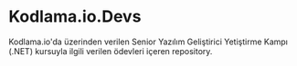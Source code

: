 # Kodlama.io.Devs
Kodlama.io'da üzerinden verilen Senior Yazılım Geliştirici Yetiştirme Kampı (.NET) kursuyla ilgili verilen ödevleri içeren repository.
